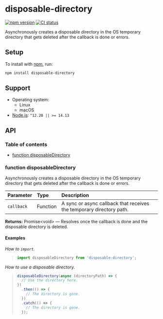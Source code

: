 # disposable-directory

[![npm version](https://badgen.net/npm/v/disposable-directory)](https://npm.im/disposable-directory) [![CI status](https://github.com/jaydenseric/disposable-directory/workflows/CI/badge.svg)](https://github.com/jaydenseric/disposable-directory/actions)

Asynchronously creates a disposable directory in the OS temporary directory that gets deleted after the callback is done or errors.

## Setup

To install with [npm](https://npmjs.com/get-npm), run:

```sh
npm install disposable-directory
```

## Support

- Operating system:
  - Linux
  - macOS
- [Node.js](https://nodejs.org): `^12.20 || >= 14.13`

## API

### Table of contents

- [function disposableDirectory](#function-disposabledirectory)

### function disposableDirectory

Asynchronously creates a disposable directory in the OS temporary directory that gets deleted after the callback is done or errors.

| Parameter | Type | Description |
| :-- | :-- | :-- |
| `callback` | Function | A sync or async callback that receives the temporary directory path. |

**Returns:** Promise\<void> — Resolves once the callback is done and the disposable directory is deleted.

#### Examples

_How to `import`._

> ```js
> import disposableDirectory from 'disposable-directory';
> ```

_How to use a disposable directory._

> ```js
> disposableDirectory(async (directoryPath) => {
>   // Use the directory here.
> })
>   .then(() => {
>     // The directory is gone.
>   })
>   .catch(() => {
>     // The directory is gone.
>   });
> ```
